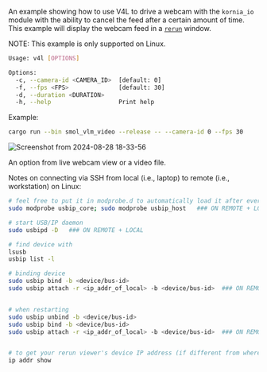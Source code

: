 An example showing how to use V4L to drive a webcam with the `kornia_io` module with the ability to cancel the feed after a certain amount of time. This example will display the webcam feed in a [`rerun`](https://github.com/rerun-io/rerun) window.

NOTE: This example is only supported on Linux.

```bash
Usage: v4l [OPTIONS]

Options:
  -c, --camera-id <CAMERA_ID>  [default: 0]
  -f, --fps <FPS>              [default: 30]
  -d, --duration <DURATION>
  -h, --help                   Print help
```

Example:

```bash
cargo run --bin smol_vlm_video --release -- --camera-id 0 --fps 30
```

![Screenshot from 2024-08-28 18-33-56](https://github.com/user-attachments/assets/783619e4-4867-48bc-b7d2-d32a133e4f5a)

An option from live webcam view or a video file.


Notes on connecting via SSH from local (i.e., laptop) to remote (i.e., workstation) on Linux:
```bash
# feel free to put it in modprobe.d to automatically load it after every startup
sudo modprobe usbip_core; sudo modprobe usbip_host   ### ON REMOTE + LOCAL

# start USB/IP daemon
sudo usbipd -D   ### ON REMOTE + LOCAL

# find device with
lsusb
usbip list -l

# binding device
sudo usbip bind -b <device/bus-id>
sudo usbip attach -r <ip_addr_of_local> -b <device/bus-id>  ### ON REMOTE


# when restarting
sudo usbip unbind -b <device/bus-id>
sudo usbip bind -b <device/bus-id>
sudo usbip attach -r <ip_addr_of_local> -b <device/bus-id>  ### ON REMOTE


# to get your rerun viewer's device IP address (if different from where the code is being ran on)
ip addr show
```

